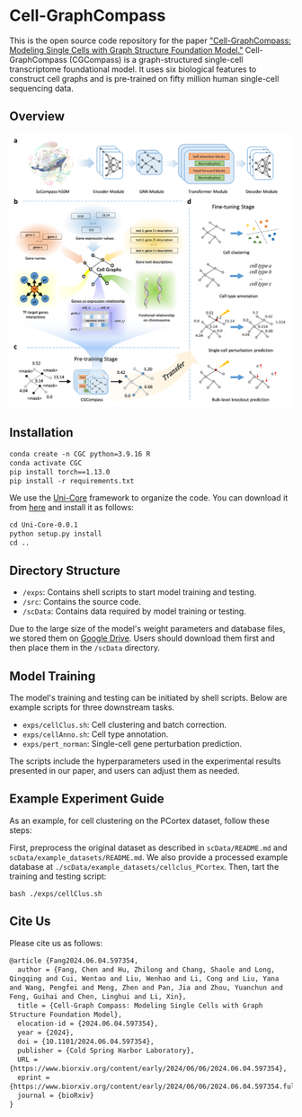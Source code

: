 # Cell-GraphCompass

This is the open source code repository for the paper ["Cell-GraphCompass: Modeling Single Cells with Graph Structure Foundation Model."](https://www.biorxiv.org/content/10.1101/2024.06.04.597354v1) Cell-GraphCompass (CGCompass) is a graph-structured single-cell transcriptome foundational model. It uses six biological features to construct cell graphs and is pre-trained on fifty million human single-cell sequencing data.

## Overview
![Overview](./scData/1.png)

## Installation

```shell
conda create -n CGC python=3.9.16 R
conda activate CGC
pip install torch==1.13.0
pip install -r requirements.txt
```

We use the [Uni-Core](https://github.com/dptech-corp/Uni-Core) framework to organize the code. You can download it from [here](https://github.com/dptech-corp/Uni-Core/archive/refs/tags/0.0.1.tar.gz) and install it as follows:

```shell
cd Uni-Core-0.0.1
python setup.py install
cd ..
```

## Directory Structure

- `/exps`: Contains shell scripts to start model training and testing.
- `/src`: Contains the source code.
- `/scData`: Contains data required by model training or testing.

Due to the large size of the model's weight parameters and database files, we stored them on [Google Drive](https://drive.google.com/drive/folders/1-0tE2jdodlUio2Wds61FKRE1E2Cd7MXU?usp=sharing). Users should download them first and then place them in the `/scData` directory.

## Model Training

The model's training and testing can be initiated by shell scripts. Below are example scripts for three downstream tasks.

- `exps/cellClus.sh`: Cell clustering and batch correction.
- `exps/cellAnno.sh`: Cell type annotation.
- `exps/pert_norman`: Single-cell gene perturbation prediction.

The scripts include the hyperparameters used in the experimental results presented in our paper, and users can adjust them as needed.

## Example Experiment Guide

As an example, for cell clustering on the PCortex dataset, follow these steps:

First, preprocess the original dataset as described in `scData/README.md` and `scData/example_datasets/README.md`.
We also provide a processed example database at `./scData/example_datasets/cellclus_PCortex`.
Then, tart the training and testing script:
   ```shell
   bash ./exps/cellClus.sh
   ```



## Cite Us

Please cite us as follows:
```
@article {Fang2024.06.04.597354,
  author = {Fang, Chen and Hu, Zhilong and Chang, Shaole and Long, Qingqing and Cui, Wentao and Liu, Wenhao and Li, Cong and Liu, Yana and Wang, Pengfei and Meng, Zhen and Pan, Jia and Zhou, Yuanchun and Feng, Guihai and Chen, Linghui and Li, Xin},
  title = {Cell-Graph Compass: Modeling Single Cells with Graph Structure Foundation Model},
  elocation-id = {2024.06.04.597354},
  year = {2024},
  doi = {10.1101/2024.06.04.597354},
  publisher = {Cold Spring Harbor Laboratory},
  URL = {https://www.biorxiv.org/content/early/2024/06/06/2024.06.04.597354},
  eprint = {https://www.biorxiv.org/content/early/2024/06/06/2024.06.04.597354.full.pdf},
  journal = {bioRxiv}
}
```
